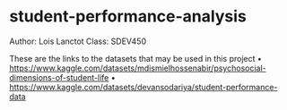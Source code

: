 # student-performance-analysis
Author: Lois Lanctot
Class: SDEV450

These are the links to the datasets that may be used in this project 
•	https://www.kaggle.com/datasets/mdismielhossenabir/psychosocial-dimensions-of-student-life 
•	https://www.kaggle.com/datasets/devansodariya/student-performance-data 
